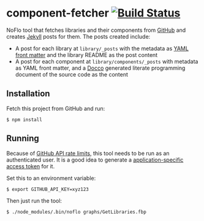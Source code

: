 # component-fetcher [![Build Status](https://secure.travis-ci.org/noflo/component-fetcher.png?branch=master)](http://travis-ci.org/noflo/component-fetcher)

NoFlo tool that fetches libraries and their components from [GitHub](https://github.com/) and creates [Jekyll](http://jekyllrb.com/) posts for them. The posts created include:

* A post for each library at `library/_posts` with the metadata as [YAML front matter](http://jekyllrb.com/docs/frontmatter/) and the library README as the post content
* A post for each component at `library/components/_posts` with metadata as YAML front matter, and a [Docco](http://jashkenas.github.io/docco/) generated literate programming document of the source code as the content

## Installation

Fetch this project from GitHub and run:

    $ npm install

## Running

Because of [GitHub API rate limits](http://developer.github.com/v3/rate_limit/), this tool needs to be run as an authenticated user. It is a good idea to generate a [application-specific access token](https://github.com/settings/applications) for it.

Set this to an environment variable:

    $ export GITHUB_API_KEY=xyz123

Then just run the tool:

    $ ./node_modules/.bin/noflo graphs/GetLibraries.fbp
